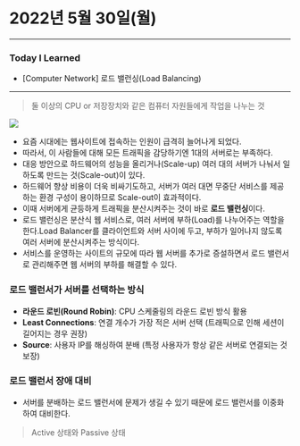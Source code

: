 # 2022년 5월 30일(월)

---

### Today I Learned

- [Computer Network] 로드 밸런싱(Load Balancing)

---

> 둘 이상의 CPU or 저장장치와 같은 컴퓨터 자원들에게 작업을 나누는 것 

![](https://camo.githubusercontent.com/b59f02d63a1372b35abffa94e241b9b8d27447f3/68747470733a2f2f7777772e6564756361746976652e696f2f6170692f636f6c6c656374696f6e2f353636383633393130313431393532302f353634393035303232353334343531322f706167652f353734373937363230373037333238302f696d6167652f353639363435393134383039393538342e706e67)

- 요즘 시대에는 웹사이트에 접속하는 인원이 급격히 늘어나게 되었다.
- 따라서, 이 사람들에 대해 모든 트래픽을 감당하기엔 1대의 서버로는 부족하다.
- 대응 방안으로 하드웨어의 성능을 올리거나(Scale-up) 여러 대의 서버가 나눠서 일하도록 만드는 것(Scale-out)이 있다. 
- 하드웨어 향상 비용이 더욱 비싸기도하고, 서버가 여러 대면 무중단 서비스를 제공하는 환경 구성이 용이하므로 Scale-out이 효과적이다. 
- 이때 서버에게 균등하게 트래픽을 분산시켜주는 것이 바로 **로드 밸런싱**이다.
- 로드 밸런싱은 분산식 웹 서비스로, 여러 서버에 부하(Load)를 나누어주는 역할을 한다.Load Balancer를 클라이언트와 서버 사이에 두고, 부하가 일어나지 않도록 여러 서버에 분산시켜주는 방식이다. 
- 서비스를 운영하는 사이트의 규모에 따라 웹 서버를 추가로 증설하면서 로드 밸런서로 관리해주면 웹 서버의 부하를 해결할 수 있다.

### 로드 밸런서가 서버를 선택하는 방식 

- **라운드 로빈(Round Robin)**: CPU 스케줄링의 라운드 로빈 방식 활용 
- **Least Connections**: 연결 개수가 가장 적은 서버 선택 (트래픽으로 인해 세션이 길어지는 경우 권장)
- **Source**: 사용자 IP를 해싱하여 분배 (특정 사용자가 항상 같은 서버로 연결되는 것 보장)

### 로드 밸런서 장애 대비 

- 서버를 분배하는 로드 밸런서에 문제가 생길 수 있기 때문에 로드 밸런서를 이중화하여 대비한다.

> Active 상태와 Passive 상태 

